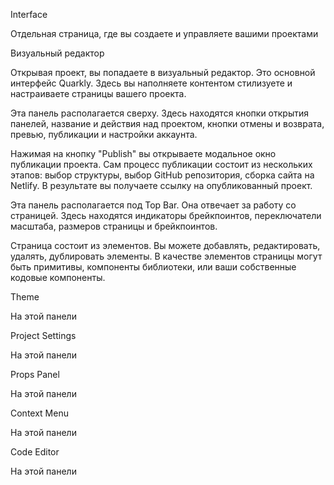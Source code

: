 Interface

Отдельная страница, где вы создаете и управляете вашими проектами

Визуальный редактор

Открывая проект, вы попадаете в визуальный редактор. Это основной интерфейс Quarkly. Здесь вы наполняете контентом стилизуете и настраиваете страницы вашего проекта.

Эта панель располагается сверху. Здесь находятся кнопки открытия панелей, название и действия над проектом, кнопки отмены и возврата, превью, публикации и настройки аккаунта.

Нажимая на кнопку "Publish" вы открываете модальное окно публикации проекта. Сам процесс публикации состоит из нескольких этапов: выбор структуры, выбор GitHub репозитория, сборка сайта на Netlify. В результате вы получаете ссылку на опубликованный проект.

Эта панель располагается под Top Bar. Она отвечает за работу со страницей. Здесь находятся индикаторы брейкпоинтов, переключатели масштаба, размеров страницы и брейкпоинтов.

Страница состоит из элементов. Вы можете добавлять, редактировать, удалять, дублировать элементы. В качестве элементов страницы могут быть примитивы, компоненты библиотеки, или ваши собственные кодовые компоненты.

Theme

На этой панели 

Project Settings

На этой панели 

Props Panel

На этой панели 

Context Menu

На этой панели 

Code Editor

На этой панели
